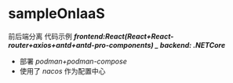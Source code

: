 # sampleOnIaaS
 前后端分离 代码示例
  _**frontend:React(React+React-router+axios+antd+antd-pro-components) _ 
 backend: .NETCore**_ 
- 部署   _podman+podman-compose_
- 使用了 _nacos_  作为配置中心 
